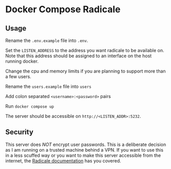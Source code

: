 # Docker Compose Radicale

## Usage
Rename the `.env.example` file into `.env`.

Set the `LISTEN_ADDRESS` to the address you want radicale to be available on. Note that this address should be assigned to an interface on the host running docker.

Change the cpu and memory limits if you are planning to support more than a few users.

Rename the `users.example` file into `users`

Add colon separated `<username>:<password>` pairs

Run `docker compose up`

The server should be accessible on `http://<LISTEN_ADDR>:5232`.

## Security
This server does *NOT* encrypt user passwords. This is a deliberate decision as I am running on a trusted machine behind a VPN. If you want to use this in a less scuffed way or you want to make this server accessible from the internet, the [Radicale documentation](https://radicale.org/v3.html#the-secure-way) has you covered.
